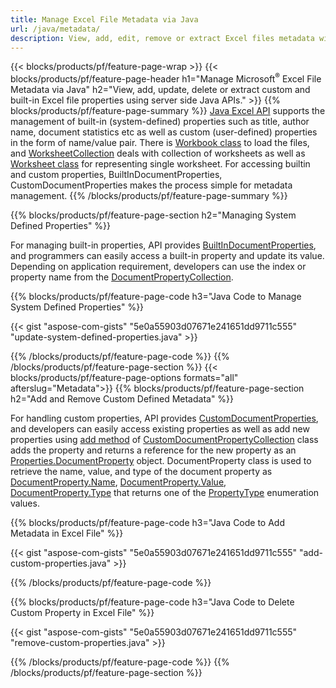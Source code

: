 ```yaml
---
title: Manage Excel File Metadata via Java
url: /java/metadata/
description: View, add, edit, remove or extract Excel files metadata with just few lines of Java code
---
```


{{< blocks/products/pf/feature-page-wrap >}}
{{< blocks/products/pf/feature-page-header h1="Manage Microsoft<sup>&reg;</sup> Excel File Metadata via Java" h2="View, add, update, delete or extract custom and built-in Excel file properties using server side Java APIs." >}}
{{% blocks/products/pf/feature-page-summary %}}
[Java Excel API](/cells/java/) supports the management of built-in (system-defined) properties such as title, author name, document statistics etc as well as custom (user-defined) properties in the form of name/value pair. There is [Workbook class](https://apireference.aspose.com/cells/java/com.aspose.cells/Workbook) to load the files, and [WorksheetCollection](https://apireference.aspose.com/cells/java/com.aspose.cells/WorksheetCollection) deals with collection of worksheets as well as [Worksheet class](https://apireference.aspose.com/cells/java/com.aspose.cells/Worksheet) for representing single worksheet. For accessing builtin and custom properties, BuiltInDocumentProperties, CustomDocumentProperties makes the process simple for metadata management. 
{{% /blocks/products/pf/feature-page-summary  %}}

{{% blocks/products/pf/feature-page-section  h2="Managing System Defined Properties" %}}

For managing built-in properties, API provides [BuiltInDocumentProperties](https://apireference.aspose.com/cells/java/com.aspose.cells/worksheetcollection#BuiltInDocumentProperties), and programmers can easily access a built-in property and update its value. Depending on application requirement, developers can use the index or property name from the [DocumentPropertyCollection](https://apireference.aspose.com/cells/java/com.aspose.cells/DocumentPropertyCollection). 

{{% blocks/products/pf/feature-page-code h3="Java Code to Manage System Defined Properties" %}}

{{< gist "aspose-com-gists" "5e0a55903d07671e241651dd9711c555" "update-system-defined-properties.java" >}}

{{% /blocks/products/pf/feature-page-code  %}}
{{% /blocks/products/pf/feature-page-section %}}
{{< blocks/products/pf/feature-page-options formats="all" afterslug="Metadata">}}
{{% blocks/products/pf/feature-page-section  h2="Add and Remove Custom Defined Metadata" %}}

For handling custom properties, API provides [CustomDocumentProperties](https://apireference.aspose.com/cells/java/com.aspose.cells/worksheetcollection#CustomDocumentProperties), and developers can easily access existing properties as well as add new properties using [add method](https://apireference.aspose.com/cells/java/com.aspose.cells/customdocumentpropertycollection#add(java.lang.String,%20boolean)) of [CustomDocumentPropertyCollection](https://apireference.aspose.com/cells/java/com.aspose.cells/CustomDocumentPropertyCollection) class adds the property and returns a reference for the new property as an [Properties.DocumentProperty](https://apireference.aspose.com/cells/java/com.aspose.cells/DocumentProperty) object. DocumentProperty class is used to retrieve the name, value, and type of the document property as [DocumentProperty.Name](https://apireference.aspose.com/cells/java/com.aspose.cells/documentproperty#Name), [DocumentProperty.Value](https://apireference.aspose.com/cells/java/com.aspose.cells/documentproperty#Value),  [DocumentProperty.Type](https://apireference.aspose.com/cells/java/com.aspose.cells/documentproperty#Type) that returns one of the [PropertyType](https://apireference.aspose.com/cells/java/com.aspose.cells/PropertyType) enumeration values. 
 
{{% blocks/products/pf/feature-page-code h3="Java Code to Add Metadata in Excel File" %}}

{{< gist "aspose-com-gists" "5e0a55903d07671e241651dd9711c555" "add-custom-properties.java" >}}

{{% /blocks/products/pf/feature-page-code  %}}


{{% blocks/products/pf/feature-page-code h3="Java Code to Delete Custom Property in Excel File" %}}

{{< gist "aspose-com-gists" "5e0a55903d07671e241651dd9711c555" "remove-custom-properties.java" >}}

{{% /blocks/products/pf/feature-page-code  %}}
{{% /blocks/products/pf/feature-page-section %}}
